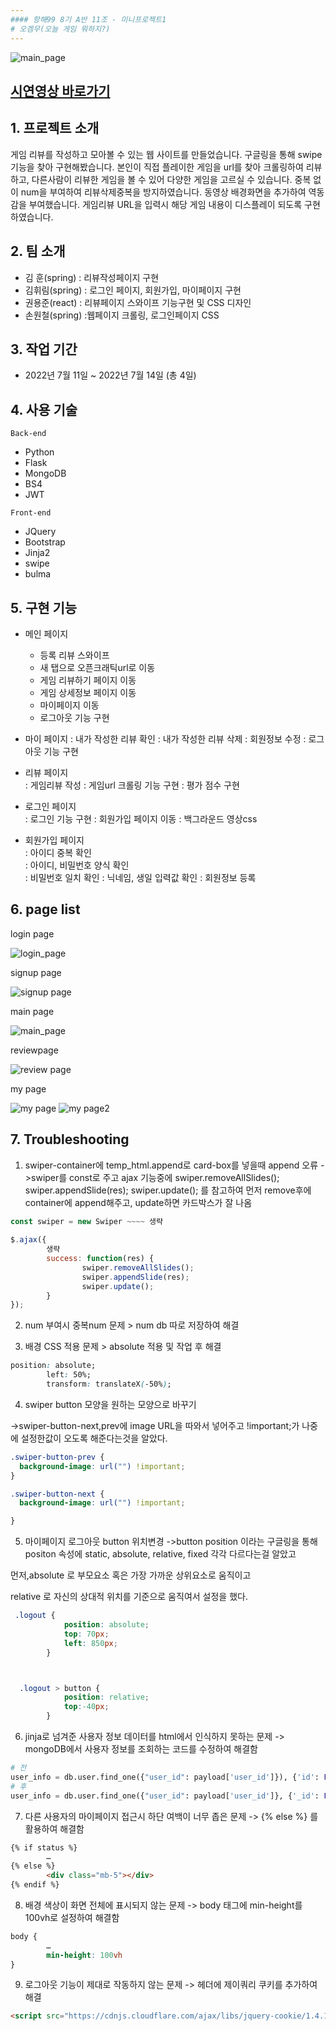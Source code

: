```yaml
---
#### 항해99 8기 A반 11조 - 미니프로젝트1  
# 오겜무(오늘 게임 뭐하지?)  
---
```

![main_page](https://user-images.githubusercontent.com/15075501/178900303-f1bff205-cea4-4c9d-9be4-7f099c54cf6b.png)  

[시연영상 바로가기](https://youtu.be/_wJ3j0TnJjs)
---
## 1. 프로젝트 소개

게임 리뷰를 작성하고 모아볼 수 있는 웹 사이트를 만들었습니다.
구글링을 통해 swipe 기능을 찾아 구현해봤습니다.
본인이 직접 플레이한 게임을 url를 찾아 크롤링하여 리뷰하고, 다른사람이 리뷰한 게임을 볼 수 있어 다양한 게임을 고르실 수 있습니다.
중복 없이 num을 부여하여 리뷰삭제중복을 방지하였습니다.
동영상 배경화면을 추가하여 역동감을 부여했습니다.
게임리뷰 URL을 입력시 해당 게임 내용이 디스플레이 되도록 구현하였습니다.

## 2. 팀 소개
- 김  훈(spring) : 리뷰작성페이지 구현
- 김휘림(spring) : 로그인 페이지, 회원가입, 마이페이지 구현
- 권용준(react) : 리뷰페이지 스와이프 기능구현 및 CSS 디자인
- 손원철(spring) :웹페이지 크롤링, 로그인페이지 CSS

## 3. 작업 기간
- 2022년 7월 11일 ~ 2022년 7월 14일 (총 4일)

## 4. 사용 기술
`Back-end`  
- Python
- Flask
- MongoDB
- BS4
- JWT

`Front-end`
- JQuery
- Bootstrap
- Jinja2
- swipe
- bulma

## 5. 구현 기능
+ 메인 페이지  
  - 등록 리뷰 스와이프
  - 새 탭으로 오픈크래틱url로 이동
  - 게임 리뷰하기 페이지 이동
  - 게임 상세정보 페이지 이동
  - 마이페이지 이동
  - 로그아웃 기능 구현
  
+ 마이 페이지 
   : 내가 작성한 리뷰 확인
   : 내가 작성한 리뷰 삭제
   : 회원정보 수정
   : 로그아웃 기능 구현   

+ 리뷰 페이지  
  : 게임리뷰 작성
  : 게임url 크롤링 기능 구현
  : 평가 점수 구현

+ 로그인 페이지  
  : 로그인 기능 구현
  : 회원가입 페이지 이동
  : 백그라운드 영상css
  

+ 회원가입 페이지  
  : 아이디 중복 확인  
  : 아이디, 비밀번호 양식 확인  
  : 비밀번호 일치 확인
  : 닉네임, 생일 입력값 확인
  : 회원정보 등록
  
## 6. page list

login page

![login_page](https://user-images.githubusercontent.com/15075501/178900126-27357ec9-b5c1-448c-81c3-2cf418670d0a.png) 


signup page

![signup page](https://user-images.githubusercontent.com/15075501/178900268-3079f37c-0dd1-45ea-94bb-3361a0239ee9.png)



main page

![main_page](https://user-images.githubusercontent.com/15075501/178900303-f1bff205-cea4-4c9d-9be4-7f099c54cf6b.png) 


reviewpage

![review page](https://user-images.githubusercontent.com/15075501/178900348-41a8b521-e556-484b-ab99-7cf1b0c0707b.png)


my page

![my page](https://user-images.githubusercontent.com/15075501/178900400-5a34a969-b4a7-43d3-84dd-6bd3f196fee2.png)
![my page2](https://user-images.githubusercontent.com/15075501/178900438-487ac03f-af14-456f-bfa6-640a915dfa6b.png)


## 7. Troubleshooting  
1. swiper-container에 temp_html.append로 card-box를 넣을때 append 오류
->swiper를 const로 주고 ajax 기능중에 swiper.removeAllSlides(); swiper.appendSlide(res); swiper.update();
를 참고하여 먼저 remove후에 container에 append해주고, update하면 카드박스가 잘 나옴

```javascript
const swiper = new Swiper ~~~~ 생략
 
$.ajax({
        생략
        success: function(res) {
                swiper.removeAllSlides();
                swiper.appendSlide(res);
                swiper.update();
        }
});
```
2. num 부여시 중복num 문제 > num db 따로 저장하여 해결 

3. 배경 CSS 적용 문제 > absolute 적용 및 작업 후 해결
  ```css
position: absolute;
          left: 50%;
          transform: translateX(-50%);
```

 4. swiper button 모양을 원하는 모양으로 바꾸기
 
->swiper-button-next,prev에         image URL을 따와서 넣어주고 !important;가 나중에 설정한값이 오도록 해준다는것을 알았다.
```css
.swiper-button-prev {
  background-image: url("") !important;
}

.swiper-button-next {
  background-image: url("") !important;

}
```
5. 마이페이지 로그아웃 button 위치변경
->button position 이라는 구글링을 통해 positon 속성에 static, absolute, relative, fixed 각각 다르다는걸 알았고

먼저,absolute 로 부모요소 혹은 가장 가까운 상위요소로 움직이고

relative 로 자신의 상대적 위치를 기준으로 움직여서 설정을 했다.

```css
 .logout {
            position: absolute;
            top: 70px;
            left: 850px;
        }



  .logout > button {
            position: relative;
            top:-40px;
        }
```

6. jinja로 넘겨준 사용자 정보 데이터를 html에서 인식하지 못하는 문제
-> mongoDB에서 사용자 정보를 조회하는 코드를 수정하여 해결함

```python
# 전
user_info = db.user.find_one({"user_id": payload['user_id']}), {'id': False, 'user_name': False}
# 후
user_info = db.user.find_one({"user_id": payload['user_id']}, {'_id': False, 'user_pw': False})
```

7. 다른 사용자의 마이페이지 접근시 하단 여백이 너무 좁은 문제
-> {% else %} 를 활용하여 해결함

```html
{% if status %}
        …
{% else %}
        <div class="mb-5"></div>
{% endif %}
```

8. 배경 색상이 화면 전체에 표시되지 않는 문제
-> body 태그에 min-height를 100vh로 설정하여 해결함

```css
body {
        …
        min-height: 100vh
}
```

9. 로그아웃 기능이 제대로 작동하지 않는 문제
-> 헤더에 제이쿼리 쿠키를 추가하여 해결
```html
<script src="https://cdnjs.cloudflare.com/ajax/libs/jquery-cookie/1.4.1/jquery.cookie.js"></script>
```
